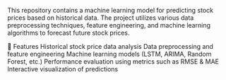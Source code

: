 This repository contains a machine learning model for predicting stock prices based on historical data. The project utilizes various data preprocessing techniques, feature engineering, and machine learning algorithms to forecast future stock prices.

📌 Features
Historical stock price data analysis
Data preprocessing and feature engineering
Machine learning models (LSTM, ARIMA, Random Forest, etc.)
Performance evaluation using metrics such as RMSE & MAE
Interactive visualization of predictions
